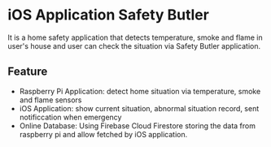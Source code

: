 # iOS Application Safety Butler
It is a home safety application that detects temperature, smoke and flame in user's house and user can check the situation via Safety Butler application.
## Feature
* Raspberry Pi Application: detect home situation via temperature, smoke and flame sensors
* iOS Application: show current situation, abnormal situation record, sent notificcation when emergency
* Online Database: Using Firebase Cloud Firestore storing the data from raspberry pi and allow fetched by iOS application.
